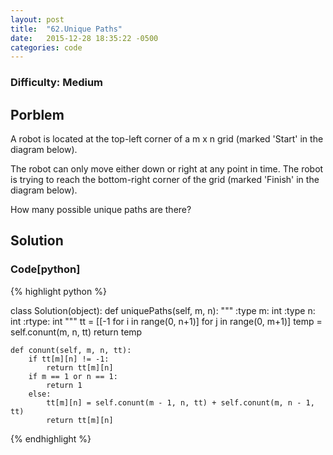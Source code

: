 ```yaml
---
layout: post
title:  "62.Unique Paths"
date:   2015-12-28 18:35:22 -0500
categories: code
---
```

### Difficulty: Medium

## Porblem

A robot is located at the top-left corner of a m x n grid (marked 'Start' in the diagram below).

The robot can only move either down or right at any point in time. The robot is trying to reach the bottom-right corner of the grid (marked 'Finish' in the diagram below).

How many possible unique paths are there?
## Solution


### Code[python]

{% highlight python %}

class Solution(object):
    def uniquePaths(self, m, n):
        """
        :type m: int
        :type n: int
        :rtype: int
        """
        tt = [[-1 for i in range(0, n+1)] for j in range(0, m+1)]
        temp = self.conunt(m, n, tt)
        return temp
        
    def conunt(self, m, n, tt):
        if tt[m][n] != -1:
            return tt[m][n]
        if m == 1 or n == 1:
            return 1
        else:
            tt[m][n] = self.conunt(m - 1, n, tt) + self.conunt(m, n - 1, tt)
            return tt[m][n]
{% endhighlight %}
